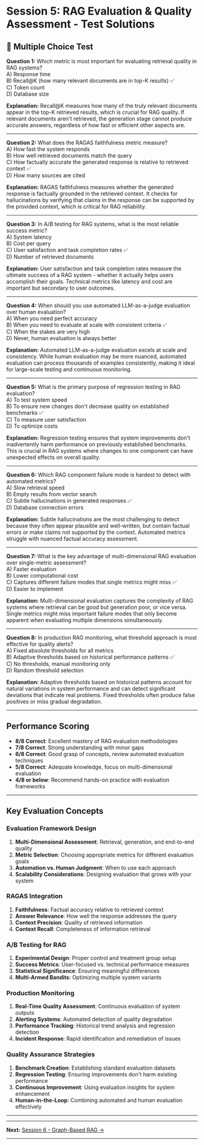 # Session 5: RAG Evaluation & Quality Assessment - Test Solutions

## 📝 Multiple Choice Test

**Question 1:** Which metric is most important for evaluating retrieval quality in RAG systems?  
A) Response time  
B) Recall@K (how many relevant documents are in top-K results) ✅  
C) Token count  
D) Database size  

**Explanation:** Recall@K measures how many of the truly relevant documents appear in the top-K retrieved results, which is crucial for RAG quality. If relevant documents aren't retrieved, the generation stage cannot produce accurate answers, regardless of how fast or efficient other aspects are.

---

**Question 2:** What does the RAGAS faithfulness metric measure?  
A) How fast the system responds  
B) How well retrieved documents match the query  
C) How factually accurate the generated response is relative to retrieved context ✅  
D) How many sources are cited  

**Explanation:** RAGAS faithfulness measures whether the generated response is factually grounded in the retrieved context. It checks for hallucinations by verifying that claims in the response can be supported by the provided context, which is critical for RAG reliability.

---

**Question 3:** In A/B testing for RAG systems, what is the most reliable success metric?  
A) System latency  
B) Cost per query  
C) User satisfaction and task completion rates ✅  
D) Number of retrieved documents  

**Explanation:** User satisfaction and task completion rates measure the ultimate success of a RAG system - whether it actually helps users accomplish their goals. Technical metrics like latency and cost are important but secondary to user outcomes.

---

**Question 4:** When should you use automated LLM-as-a-judge evaluation over human evaluation?  
A) When you need perfect accuracy  
B) When you need to evaluate at scale with consistent criteria ✅  
C) When the stakes are very high  
D) Never, human evaluation is always better  

**Explanation:** Automated LLM-as-a-judge evaluation excels at scale and consistency. While human evaluation may be more nuanced, automated evaluation can process thousands of examples consistently, making it ideal for large-scale testing and continuous monitoring.

---

**Question 5:** What is the primary purpose of regression testing in RAG evaluation?  
A) To test system speed  
B) To ensure new changes don't decrease quality on established benchmarks ✅  
C) To measure user satisfaction  
D) To optimize costs  

**Explanation:** Regression testing ensures that system improvements don't inadvertently harm performance on previously established benchmarks. This is crucial in RAG systems where changes to one component can have unexpected effects on overall quality.

---

**Question 6:** Which RAG component failure mode is hardest to detect with automated metrics?  
A) Slow retrieval speed  
B) Empty results from vector search  
C) Subtle hallucinations in generated responses ✅  
D) Database connection errors  

**Explanation:** Subtle hallucinations are the most challenging to detect because they often appear plausible and well-written, but contain factual errors or make claims not supported by the context. Automated metrics struggle with nuanced factual accuracy assessment.

---

**Question 7:** What is the key advantage of multi-dimensional RAG evaluation over single-metric assessment?  
A) Faster evaluation  
B) Lower computational cost  
C) Captures different failure modes that single metrics might miss ✅  
D) Easier to implement  

**Explanation:** Multi-dimensional evaluation captures the complexity of RAG systems where retrieval can be good but generation poor, or vice versa. Single metrics might miss important failure modes that only become apparent when evaluating multiple dimensions simultaneously.

---

**Question 8:** In production RAG monitoring, what threshold approach is most effective for quality alerts?  
A) Fixed absolute thresholds for all metrics  
B) Adaptive thresholds based on historical performance patterns ✅  
C) No thresholds, manual monitoring only  
D) Random threshold selection  

**Explanation:** Adaptive thresholds based on historical patterns account for natural variations in system performance and can detect significant deviations that indicate real problems. Fixed thresholds often produce false positives or miss gradual degradation.

---

## Performance Scoring

- **8/8 Correct**: Excellent mastery of RAG evaluation methodologies  
- **7/8 Correct**: Strong understanding with minor gaps  
- **6/8 Correct**: Good grasp of concepts, review automated evaluation techniques  
- **5/8 Correct**: Adequate knowledge, focus on multi-dimensional evaluation  
- **4/8 or below**: Recommend hands-on practice with evaluation frameworks  

---

## Key Evaluation Concepts

### Evaluation Framework Design

1. **Multi-Dimensional Assessment**: Retrieval, generation, and end-to-end quality  
2. **Metric Selection**: Choosing appropriate metrics for different evaluation goals  
3. **Automation vs. Human Judgment**: When to use each approach  
4. **Scalability Considerations**: Designing evaluation that grows with your system  

### RAGAS Integration

1. **Faithfulness**: Factual accuracy relative to retrieved context  
2. **Answer Relevance**: How well the response addresses the query  
3. **Context Precision**: Quality of retrieved information  
4. **Context Recall**: Completeness of information retrieval  

### A/B Testing for RAG

1. **Experimental Design**: Proper control and treatment group setup  
2. **Success Metrics**: User-focused vs. technical performance measures  
3. **Statistical Significance**: Ensuring meaningful differences  
4. **Multi-Armed Bandits**: Optimizing multiple system variants  

### Production Monitoring

1. **Real-Time Quality Assessment**: Continuous evaluation of system outputs  
2. **Alerting Systems**: Automated detection of quality degradation  
3. **Performance Tracking**: Historical trend analysis and regression detection  
4. **Incident Response**: Rapid identification and remediation of issues  

### Quality Assurance Strategies

1. **Benchmark Creation**: Establishing standard evaluation datasets  
2. **Regression Testing**: Ensuring improvements don't harm existing performance  
3. **Continuous Improvement**: Using evaluation insights for system enhancement  
4. **Human-in-the-Loop**: Combining automated and human evaluation effectively  

---

---

**Next:** [Session 6 - Graph-Based RAG →](Session6_Graph_Based_RAG.md)

---
